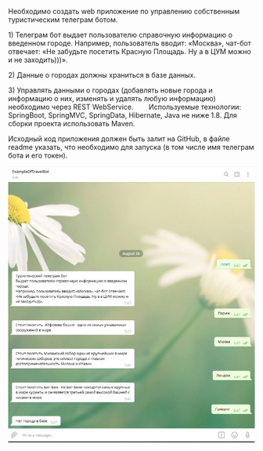 <p>Необходимо создать web приложение по управлению собственным туристическим телеграм ботом.</p>
 <p>1) Телеграм бот выдает пользователю справочную информацию о введенном городе. Например, пользователь вводит: «Москва», чат-бот отвечает: «Не забудьте посетить Красную Площадь. Ну а в ЦУМ можно и не заходить)))».</p>
<p>2) Данные о городах должны храниться в базе данных.</p>
<p>3) Управлять данными о городах (добавлять новые города и информацию о них, изменять и удалять любую информацию) необходимо через REST WebService.                        Используемые технологии: SpringBoot, SpringMVC, SpringData, Hibernate, Java не ниже 1.8. Для сборки проекта использовать Maven.</p>
<p>Исходный код приложения должен быть залит на GitHub, в файле readme указать, что необходимо для запуска (в том числе имя телеграм бота и его токен).</p>

![example](example.jpg)